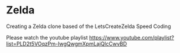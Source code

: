 # Zelda
Creating a Zelda clone based of the LetsCreateZelda Speed Coding

Please watch the youtube playlist https://www.youtube.com/playlist?list=PLD2t5VOqzPm-IwgQwgmXpmLajQlcCwvBD
